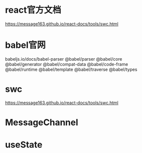 # react官方文档
https://message163.github.io/react-docs/tools/swc.html

# babel官网
babeljs.io/docs/babel-parser
@babel/parser
@babel/core
@babel/generator
@babel/compat-data
@babel/code-frame
@babel/runtime
@babel/template
@babel/traverse
@babel/types


# swc
https://message163.github.io/react-docs/tools/swc.html



# MessageChannel

# useState



